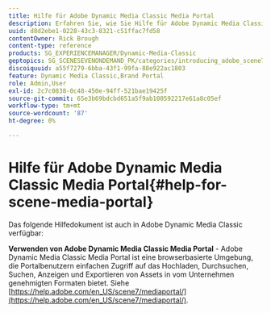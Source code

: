 ```yaml
---
title: Hilfe für Adobe Dynamic Media Classic Media Portal
description: Erfahren Sie, wie Sie Hilfe für Adobe Dynamic Media Classic Media Portal erhalten.
uuid: d8d2ebe1-0228-43c3-8321-c51ffac7fd58
contentOwner: Rick Brough
content-type: reference
products: SG_EXPERIENCEMANAGER/Dynamic-Media-Classic
geptopics: SG_SCENESEVENONDEMAND_PK/categories/introducing_adobe_scene7
discoiquuid: a55f7279-6bba-43f1-99fa-88e922ac1803
feature: Dynamic Media Classic,Brand Portal
role: Admin,User
exl-id: 2c7c0838-0c48-450e-94ff-521bae19425f
source-git-commit: 65e3b69bdcbd651a5f9ab100592217e61a8c05ef
workflow-type: tm+mt
source-wordcount: '87'
ht-degree: 0%

---
```


# Hilfe für Adobe Dynamic Media Classic Media Portal{#help-for-scene-media-portal}

Das folgende Hilfedokument ist auch in Adobe Dynamic Media Classic verfügbar:

**Verwenden von Adobe Dynamic Media Classic Media Portal** - Adobe Dynamic Media Classic Media Portal ist eine browserbasierte Umgebung, die Portalbenutzern einfachen Zugriff auf das Hochladen, Durchsuchen, Suchen, Anzeigen und Exportieren von Assets in vom Unternehmen genehmigten Formaten bietet. Siehe [https://help.adobe.com/en_US/scene7/mediaportal/](https://help.adobe.com/en_US/scene7/mediaportal/).

<!-- Is this topic still needed? -rb 04/22/21
 used to point to www.adobe.com/go/learn_sc7_mediaportalusing_en and http://help.adobe.com/en_US/scene7/mediaportal/-->